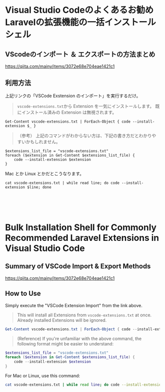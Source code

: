# Visual Studio Codeのよくあるお勧めLaravelの拡張機能の一括インストールシェル
  
## VScodeのインポート ＆ エクスポートの方法まとめ
https://qiita.com/mainy/items/3072e68e704eae1421c1
  
## 利用方法
上記リンクの「VSCode Exstension のインポート」を実行するだけ。

> `vscode-extensions.txt`から Extension を一気にインストールします。
> 既にインストール済みの Extension は無視されます。

```
Get-Content vscode-extensions.txt | ForEach-Object { code --install-extension $_ }
```
  
> （参考）
> 上記のコマンドがわからない方は、下記の書き方だとわかりやすいかもしれません。

```
$extensions_list_file = "vscode-extensions.txt"
foreach ($extension in Get-Content $extensions_list_file) {
    code --install-extension $extension
}
```
  
Mac とか Linux とかだとこうなります。
```
cat vscode-extensions.txt | while read line; do code --install-extension $line; done
```
　　

　　
# Bulk Installation Shell for Commonly Recommended Laravel Extensions in Visual Studio Code

## Summary of VSCode Import & Export Methods
https://qiita.com/mainy/items/3072e68e704eae1421c1

## How to Use
Simply execute the "VSCode Extension Import" from the link above.
> This will install all Extensions from `vscode-extensions.txt` at once.
> Already installed Extensions will be ignored.
```powershell
Get-Content vscode-extensions.txt | ForEach-Object { code --install-extension $_ }
```

> (Reference)
> If you're unfamiliar with the above command, the following format might be easier to understand:
```powershell
$extensions_list_file = "vscode-extensions.txt"
foreach ($extension in Get-Content $extensions_list_file) {
    code --install-extension $extension
}
```

For Mac or Linux, use this command:
```bash
cat vscode-extensions.txt | while read line; do code --install-extension $line; done
```
